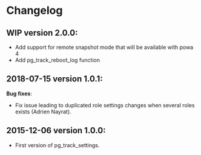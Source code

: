 Changelog
=========

WIP version 2.0.0:
------------------

  - Add support for remote snapshot mode that will be available with powa 4
  - Add pg_track_reboot_log function

2018-07-15 version 1.0.1:
-------------------------

**Bug fixes**:

  - Fix issue leading to duplicated role settings changes when several
    roles exists (Adrien Nayrat).

2015-12-06 version 1.0.0:
-------------------------

  - First version of pg_track_settings.
